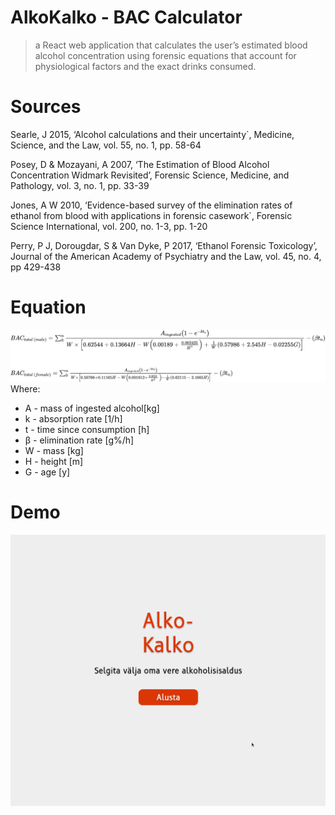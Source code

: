 # AlkoKalko - BAC Calculator

> a React web application that calculates the user’s estimated blood alcohol concentration using forensic equations that account for physiological factors and the exact drinks consumed.

# Sources
Searle, J 2015, ‘Alcohol calculations and their uncertainty`, Medicine, Science, and the Law, vol. 55, no. 1, pp. 58-64

Posey, D & Mozayani, A 2007, ‘The Estimation of Blood Alcohol Concentration Widmark Revisited’, Forensic Science, Medicine, and Pathology, vol. 3, no. 1, pp. 33-39

Jones, A W 2010, ‘Evidence-based survey of the elimination rates of ethanol from blood with applications in forensic casework`, Forensic Science International, vol. 200, no. 1-3, pp. 1-20

Perry, P J, Dorougdar, S & Van Dyke, P 2017, ‘Ethanol Forensic Toxicology’, Journal of the American Academy of Psychiatry and the Law, vol. 45, no. 4, pp 429-438

# Equation
![Equation](https://github.com/HenriSuurorg/alkokalko/blob/master/equation.svg)
Where:
- A - mass of ingested alcohol[kg]
- k - absorption rate [1/h]
- t - time since consumption [h]
- β - elimination rate [g%/h]
- W - mass [kg]
- H - height [m]
- G - age [y]

# Demo
![Demo gif](https://github.com/HenriSuurorg/alkokalko/blob/master/demo.gif)

